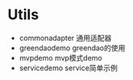 # Utils
* commonadapter 通用适配器
* greendaodemo greendao的使用
* mvpdemo mvp模式demo
* servicedemo service简单示例

